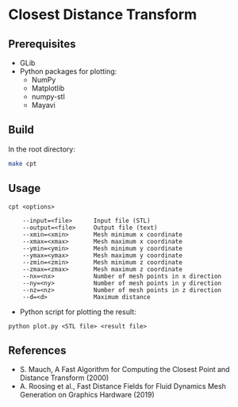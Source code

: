 Closest Distance Transform
==========================

Prerequisites
-------------

* GLib
* Python packages for plotting:
  * NumPy
  * Matplotlib
  * numpy-stl
  * Mayavi

Build
-----

In the root directory:

```bash
make cpt
```

Usage
-----

```
cpt <options>

    --input=<file>      Input file (STL)
    --output=<file>     Output file (text)
    --xmin=<xmin>       Mesh minimum x coordinate
    --xmax=<xmax>       Mesh maximum x coordinate
    --ymin=<ymin>       Mesh minimum y coordinate
    --ymax=<ymax>       Mesh maximum y coordinate
    --zmin=<zmin>       Mesh minimum z coordinate
    --zmax=<zmax>       Mesh maximum z coordinate
    --nx=<nx>           Number of mesh points in x direction
    --ny=<ny>           Number of mesh points in y direction
    --nz=<nz>           Number of mesh points in z direction
    --d=<d>             Maximum distance
```

* Python script for plotting the result:

```
python plot.py <STL file> <result file>
```

References
----------

* S. Mauch, A Fast Algorithm for Computing the Closest Point and Distance Transform (2000)
* A. Roosing et al., Fast Distance Fields for Fluid Dynamics Mesh Generation on Graphics Hardware (2019)
